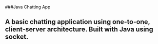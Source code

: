 ###Java Chatting App
## A basic chatting application using one-to-one, client-server architecture. Built with Java using socket.
